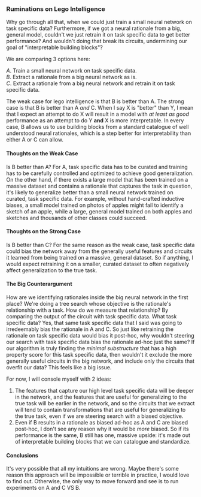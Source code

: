 ### Ruminations on Lego Intelligence

Why go through all that, when we could just train a small neural network on task specific data? Furthermore, if we got a neural rationale from a big, general model, couldn't we just retrain it on task specific data to get better performance? And wouldn't doing that break its circuits, undermining our goal of "interpretable building blocks"?

We are comparing 3 options here:

_A_. Train a small neural network on task specific data.<br/>
_B_. Extract a rationale from a big neural network as is.<br/>
_C_. Extract a rationale from a big neural network and retrain it on task specific data.<br/>

The weak case for lego intelligence is that B is better than A. The strong case is that B is better than A _and_ C.
When I say X is "better" than Y, I mean that I expect an attempt to do X will result in a model with _at least as good_ performance as an attempt to do Y **and** X is more interpretable. In every case, B allows us to use building blocks from a standard catalogue of well understood neural rationales, which is a step better for interpretability than either A or C can allow.

#### Thoughts on the Weak Case

Is B better than A? For A, task specific data has to be curated and training has to be carefully controlled and optimized to achieve good generalization. On the other hand, if there exists a large model that has been trained on a massive dataset and contains a rationale that captures the task in question, it's likely to generalize better than a small neural network trained on curated, task specific data. For example, without hand-crafted inductive biases, a small model trained on photos of apples might fail to identify a sketch of an apple, while a large, general model trained on both apples and sketches and thousands of other classes could succeed.

#### Thoughts on the Strong Case

Is B better than C? For the same reason as the weak case, task specific data could bias the network away from the generally useful features and circuits it learned from being trained on a massive, general dataset. So if anything, I would expect retraining it on a smaller, curated dataset to often negatively affect generalization to the true task.

#### The Big Counterargument

How are we identifying rationales inside the big neural network in the first place? We're doing a tree search whose objective is the rationale's relationship with a task. How do we measure that relationship? By comparing the output of the circuit with task specific data. What task specific data? Yes, that same task specific data that I said was going to irredeemably bias the rationale in A and C. So just like retraining the rationale on task specific data would bias it post-hoc, why wouldn't steering our search with task specific data bias the rationale ad-hoc just the same? If our algorithm is truly finding the _minimal substructure_ that has a high property score for this task specific data, then wouldn't it exclude the more generally useful circuits in the big network, and include only the circuits that overfit our data? This feels like a big issue.

For now, I will console myself with 2 ideas:

1. The features that capture our high level task specific data will be deeper in the network, and the features that are useful for generalizing to the true task will be earlier in the network, and so the circuits that we extract will tend to contain transformations that are useful for generalizing to the true task, even if we are steering search with a biased objective.
2. Even if B results in a rationale as biased ad-hoc as A and C are biased post-hoc, I don't see any reason why it would be _more_ biased. So if its performance is the same, B still has one, massive upside: it's made out of interpretable building blocks that we can catalogue and standardize.

#### Conclusions

It's very possible that all my intuitions are wrong. Maybe there's some reason this approach will be impossible or terrible in practice, I would love to find out. Otherwise, the only way to move forward and see is to run experiments on A and C VS B.
